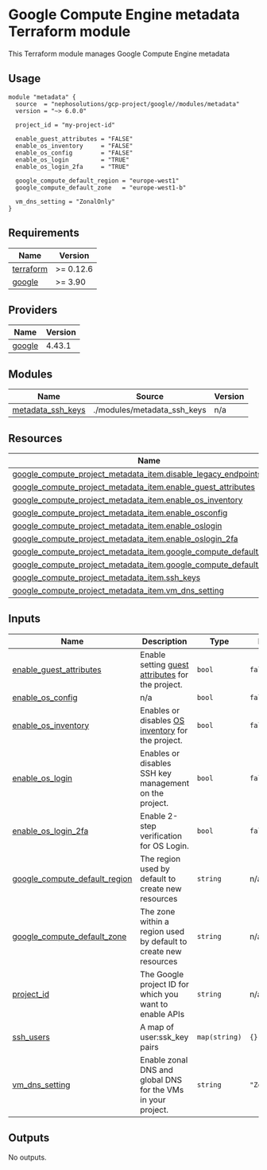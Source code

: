 # Google Compute Engine metadata Terraform module

This Terraform module manages Google Compute Engine metadata

## Usage

```hcl
module "metadata" {
  source  = "nephosolutions/gcp-project/google//modules/metadata"
  version = "~> 6.0.0"

  project_id = "my-project-id"

  enable_guest_attributes = "FALSE"
  enable_os_inventory     = "FALSE"
  enable_os_config        = "FALSE"
  enable_os_login         = "TRUE"
  enable_os_login_2fa     = "TRUE"

  google_compute_default_region = "europe-west1"
  google_compute_default_zone   = "europe-west1-b"

  vm_dns_setting = "ZonalOnly"
}
```

<!-- BEGINNING OF PRE-COMMIT-TERRAFORM DOCS HOOK -->
## Requirements

| Name | Version |
|------|---------|
| <a name="requirement_terraform"></a> [terraform](#requirement\_terraform) | >= 0.12.6 |
| <a name="requirement_google"></a> [google](#requirement\_google) | >= 3.90 |

## Providers

| Name | Version |
|------|---------|
| <a name="provider_google"></a> [google](#provider\_google) | 4.43.1 |

## Modules

| Name | Source | Version |
|------|--------|---------|
| <a name="module_metadata_ssh_keys"></a> [metadata\_ssh\_keys](#module\_metadata\_ssh\_keys) | ./modules/metadata_ssh_keys | n/a |

## Resources

| Name | Type |
|------|------|
| [google_compute_project_metadata_item.disable_legacy_endpoints](https://registry.terraform.io/providers/hashicorp/google/latest/docs/resources/compute_project_metadata_item) | resource |
| [google_compute_project_metadata_item.enable_guest_attributes](https://registry.terraform.io/providers/hashicorp/google/latest/docs/resources/compute_project_metadata_item) | resource |
| [google_compute_project_metadata_item.enable_os_inventory](https://registry.terraform.io/providers/hashicorp/google/latest/docs/resources/compute_project_metadata_item) | resource |
| [google_compute_project_metadata_item.enable_osconfig](https://registry.terraform.io/providers/hashicorp/google/latest/docs/resources/compute_project_metadata_item) | resource |
| [google_compute_project_metadata_item.enable_oslogin](https://registry.terraform.io/providers/hashicorp/google/latest/docs/resources/compute_project_metadata_item) | resource |
| [google_compute_project_metadata_item.enable_oslogin_2fa](https://registry.terraform.io/providers/hashicorp/google/latest/docs/resources/compute_project_metadata_item) | resource |
| [google_compute_project_metadata_item.google_compute_default_region](https://registry.terraform.io/providers/hashicorp/google/latest/docs/resources/compute_project_metadata_item) | resource |
| [google_compute_project_metadata_item.google_compute_default_zone](https://registry.terraform.io/providers/hashicorp/google/latest/docs/resources/compute_project_metadata_item) | resource |
| [google_compute_project_metadata_item.ssh_keys](https://registry.terraform.io/providers/hashicorp/google/latest/docs/resources/compute_project_metadata_item) | resource |
| [google_compute_project_metadata_item.vm_dns_setting](https://registry.terraform.io/providers/hashicorp/google/latest/docs/resources/compute_project_metadata_item) | resource |

## Inputs

| Name | Description | Type | Default | Required |
|------|-------------|------|---------|:--------:|
| <a name="input_enable_guest_attributes"></a> [enable\_guest\_attributes](#input\_enable\_guest\_attributes) | Enable setting [guest attributes](https://cloud.google.com/compute/docs/metadata/manage-guest-attributes) for the project. | `bool` | `false` | no |
| <a name="input_enable_os_config"></a> [enable\_os\_config](#input\_enable\_os\_config) | n/a | `bool` | `false` | no |
| <a name="input_enable_os_inventory"></a> [enable\_os\_inventory](#input\_enable\_os\_inventory) | Enables or disables [OS inventory](https://cloud.google.com/compute/docs/instances/view-os-details) for the project. | `bool` | `false` | no |
| <a name="input_enable_os_login"></a> [enable\_os\_login](#input\_enable\_os\_login) | Enables or disables SSH key management on the project. | `bool` | `false` | no |
| <a name="input_enable_os_login_2fa"></a> [enable\_os\_login\_2fa](#input\_enable\_os\_login\_2fa) | Enable 2-step verification for OS Login. | `bool` | `false` | no |
| <a name="input_google_compute_default_region"></a> [google\_compute\_default\_region](#input\_google\_compute\_default\_region) | The region used by default to create new resources | `string` | n/a | yes |
| <a name="input_google_compute_default_zone"></a> [google\_compute\_default\_zone](#input\_google\_compute\_default\_zone) | The zone within a region used by default to create new resources | `string` | n/a | yes |
| <a name="input_project_id"></a> [project\_id](#input\_project\_id) | The Google project ID for which you want to enable APIs | `string` | n/a | yes |
| <a name="input_ssh_users"></a> [ssh\_users](#input\_ssh\_users) | A map of user:ssk\_key pairs | `map(string)` | `{}` | no |
| <a name="input_vm_dns_setting"></a> [vm\_dns\_setting](#input\_vm\_dns\_setting) | Enable zonal DNS and global DNS for the VMs in your project. | `string` | `"ZonalOnly"` | no |

## Outputs

No outputs.
<!-- END OF PRE-COMMIT-TERRAFORM DOCS HOOK -->
